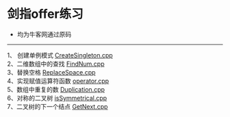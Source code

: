 # 剑指offer练习



 
- 均为牛客网通过原码

-------------------

1、 创建单例模式 [CreateSingleton.cpp](https://github.com/FlyingFishPeng/jianzhioffer/blob/master/CreateSingleton.cpp)  
2、二维数组中的查找 [FindNum.cpp](https://github.com/FlyingFishPeng/jianzhioffer/blob/master/FindNum.cpp)  
3、替换空格 [ReplaceSpace.cpp](https://github.com/FlyingFishPeng/jianzhioffer/blob/master/ReplaceSpace.cpp)  
4、实现赋值运算符函数 [operator.cpp](https://github.com/FlyingFishPeng/jianzhioffer/blob/master/operator.cpp)  
5、数组中重复的数 [Duplication.cpp](https://github.com/FlyingFishPeng/jianzhioffer/blob/master/Duplication.cpp)  
6、对称的二叉树 [isSymmetrical.cpp](https://github.com/FlyingFishPeng/jianzhioffer/blob/master/isSymmetrical.cpp)   
7、二叉树的下一个结点 [GetNext.cpp](https://github.com/FlyingFishPeng/jianzhioffer/blob/master/GetNext.cpp)   



